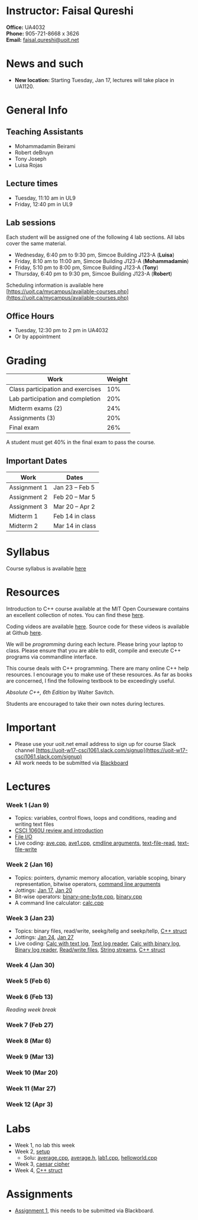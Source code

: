 # Instructor: Faisal Qureshi

__Office:__ UA4032  
__Phone:__ 905-721-8668 x 3626  
__Email:__ faisal.qureshi@uoit.net

# News and such

- **New location:**  Starting Tuesday, Jan 17, lectures will take place in UA1120.  

# General Info

## Teaching Assistants

- Mohammadamin Beirami
- Robert deBruyn
- Tony Joseph
- Luisa Rojas

## Lecture times

- Tuesday, 11:10 am in UL9
- Friday, 12:40 pm in UL9

## Lab sessions

Each student will be assigned one of the following 4 lab sections.  All labs cover the same material.

- Wednesday, 6:40 pm to 9:30 pm, Simcoe Building J123-A (__Luisa__)
- Friday, 8:10 am to 11:00 am, Simcoe Building J123-A (__Mohammadamin__)
- Friday, 5:10 pm to 8:00 pm, Simcoe Building J123-A (__Tony__)
- Thursday, 6:40 pm to 9:30 pm, Simcoe Building J123-A (__Robert__)

Scheduling information is available here [https://uoit.ca/mycampus/available-courses.php](https://uoit.ca/mycampus/available-courses.php)

## Office Hours

- Tuesday, 12:30 pm to 2 pm in UA4032
- Or by appointment

# Grading

Work | Weight
-----|-------
Class participation and exercises |  10%
Lab participation and completion | 20%
Midterm exams (2) | 24%
Assignments (3) | 20%
Final exam | 26%

A student must get 40% in the final exam to pass the course. 

## Important Dates

Work | Dates
-----|------
Assignment 1 | Jan 23 – Feb 5
Assignment 2 | Feb 20 – Mar 5
Assignment 3 | Mar 20 – Apr 2
Midterm 1 | Feb 14 in class
Midterm 2 | Mar 14 in class


# Syllabus

Course syllabus is available [here](syllabus.pdf)

# Resources

Introduction to C++ course available at the MIT Open Courseware contains an excellent collection of notes.  You can find these [here](https://ocw.mit.edu/courses/electrical-engineering-and-computer-science/6-096-introduction-to-c-january-iap-2011/lecture-notes/).  

Coding videos are available [here](https://www.youtube.com/playlist?list=PLxXSLsFiK684ncgWP0Aqe-5l5VfthqaOp).  Source code for these videos is available at Github [here](https://github.com/programming-workshop-2/coding-videos.git).

We will be _programming_ during each lecture.  Please bring your laptop to class.  Please ensure that you are able to edit, compile and execute C++ programs via commandline interface.

This course deals with C++ programming.  There are many online C++ help resources.  I encourage you to make use of these resources.  As far as books are concerned, I find the following textbook to be exceedingly useful.

_Absolute C++, 6th Edition_ by Walter Savitch.

Students are encouraged to take their own notes during lectures.

# Important

- Please use your uoit.net email address to sign up for course Slack channel [https://uoit-w17-csci1061.slack.com/signup](https://uoit-w17-csci1061.slack.com/signup)
- All work needs to be submitted via [Blackboard](http://uoit.blackboard.com)

# Lectures


### Week 1 (Jan 9)

- Topics: variables, control flows, loops and conditions, reading and writing text files
- [CSCI 1060U review and introduction](lectures/week-01/c++-intro)
- [File I/O](lectures/week-01/c++-fileio)
- Live coding: [ave.cpp](lectures/week-01/ave.cpp), [ave1.cpp](lectures/week-01/ave1.cpp), [cmdline arguments](lectures/week-01/cmd.cpp), [text-file-read](lectures/week-01/file-read.cpp), [text-file-write](lectures/week-01/file-write.cpp)

### Week 2 (Jan 16) 

- Topics: pointers, dynamic memory allocation, variable scoping, binary representation, bitwise operators, [command line arguments](lectures/week-02/cmdline-arguments)
- Jottings: [Jan 17](lectures/week-02/note-2017-01-17.pdf), [Jan 20](lectures/week-02/note-2017-01-20.pdf)
- Bit-wise operators: [binary-one-byte.cpp](lectures/week-02/binary-one-byte.cpp), [binary.cpp](lectures/week-02/binary.cpp)
- A command line calculator: [calc.cpp](lectures/week-02/calc.cpp)

### Week 3 (Jan 23)

- Topics: binary files, read/write, seekg/tellg and seekp/tellp, [C++ struct](lectures/week-03/cpp-struct)
- Jottings: [Jan 24](lectures/week-03/note-2017-01-24.pdf), [Jan 27](lectures/week-03/note-2017-01-27.pdf)
- Live coding: [Calc with text log](lectures/week-03/calc2.cpp), [Text log reader](lectures/week-03/sherlock.cpp), [Calc with binary log](lectures/week-03/calc2-bin.cpp), [Binary log reader](lectures/week-03/watson.cpp), [Read/write files](lectures/week-03/rw.cpp), [String streams](lectures/week-03/ss.cpp), [C++ struct](lectures/week-03/struct.cpp)

### Week 4 (Jan 30)

### Week 5 (Feb 6)

### Week 6 (Feb 13)

_Reading week break_

### Week 7 (Feb 27)

### Week 8 (Mar 6)

### Week 9 (Mar 13)

### Week 10 (Mar 20)

### Week 11 (Mar 27)

### Week 12 (Apr 3)

# Labs

- Week 1, no lab this week
- Week 2, [setup](labs/lab1-setup)
	- Solu: [average.cpp](labs/lab1-setup/average.cpp), [average.h](labs/lab1-setup/average.h), [lab1.cpp](labs/lab1-setup/lab1.cpp), [helloworld.cpp](labs/lab1-setup/helloworld.cpp)
- Week 3, [caesar cipher](labs/lab2-caesar-cipher)
- Week 4, [C++ struct](labs/lab3-struct)

# Assignments

- [Assignment 1](assignments/a1.md), this needs to be submitted via Blackboard.